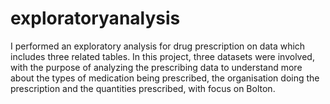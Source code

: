# exploratoryanalysis
I performed an exploratory analysis for drug prescription on data which includes three related tables. In this project, three datasets were involved, with the purpose of analyzing the prescribing data to understand more about the types of medication being prescribed, the organisation doing the prescription and the quantities prescribed, with focus on Bolton.
